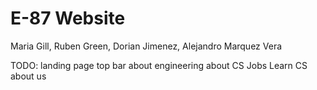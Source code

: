 # E-87 Website

Maria Gill, Ruben Green, Dorian Jimenez, Alejandro Marquez Vera

TODO:
landing page
top bar
about engineering
about CS
Jobs
Learn CS
about us
